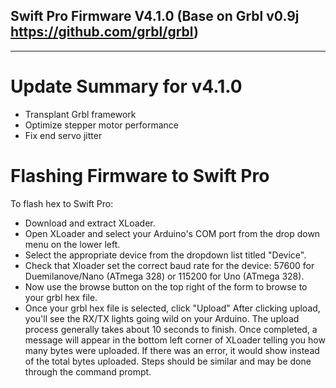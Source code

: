## Swift Pro Firmware V4.1.0 (Base on Grbl v0.9j https://github.com/grbl/grbl)
***

# Update Summary for v4.1.0
* Transplant Grbl framework
* Optimize stepper motor performance
* Fix end servo jitter

# Flashing Firmware to Swift Pro
To flash  hex to Swift Pro:
* Download and extract XLoader.
* Open XLoader and select your Arduino's COM port from the drop down menu on the lower left.
* Select the appropriate device from the dropdown list titled "Device".
* Check that Xloader set the correct baud rate for the device: 57600 for Duemilanove/Nano (ATmega 328) or 115200 for Uno (ATmega 328).
* Now use the browse button on the top right of the form to browse to your grbl hex file.
* Once your grbl hex file is selected, click "Upload"
After clicking upload, you'll see the RX/TX lights going wild on your Arduino. The upload process generally takes about 10 seconds to finish. Once completed, a message will appear in the bottom left corner of XLoader telling you how many bytes were uploaded. If there was an error, it would show instead of the total bytes uploaded. Steps should be similar and may be done through the command prompt.
